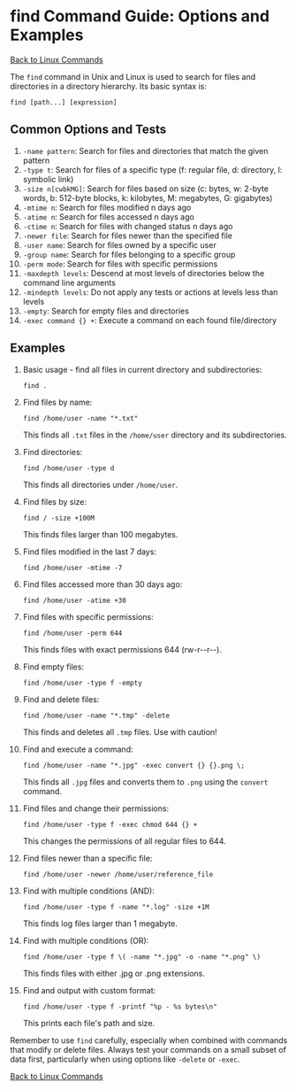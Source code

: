 # find Command Guide: Options and Examples

[Back to Linux Commands](../readme.md)

The `find` command in Unix and Linux is used to search for files and directories in a directory hierarchy. Its basic syntax is:

```
find [path...] [expression]
```

## Common Options and Tests

1. `-name pattern`: Search for files and directories that match the given pattern
2. `-type t`: Search for files of a specific type (f: regular file, d: directory, l: symbolic link)
3. `-size n[cwbkMG]`: Search for files based on size (c: bytes, w: 2-byte words, b: 512-byte blocks, k: kilobytes, M: megabytes, G: gigabytes)
4. `-mtime n`: Search for files modified n days ago
5. `-atime n`: Search for files accessed n days ago
6. `-ctime n`: Search for files with changed status n days ago
7. `-newer file`: Search for files newer than the specified file
8. `-user name`: Search for files owned by a specific user
9. `-group name`: Search for files belonging to a specific group
10. `-perm mode`: Search for files with specific permissions
11. `-maxdepth levels`: Descend at most levels of directories below the command line arguments
12. `-mindepth levels`: Do not apply any tests or actions at levels less than levels
13. `-empty`: Search for empty files and directories
14. `-exec command {} +`: Execute a command on each found file/directory

## Examples

1. Basic usage - find all files in current directory and subdirectories:
   ```
   find .
   ```

2. Find files by name:
   ```
   find /home/user -name "*.txt"
   ```
   This finds all `.txt` files in the `/home/user` directory and its subdirectories.

3. Find directories:
   ```
   find /home/user -type d
   ```
   This finds all directories under `/home/user`.

4. Find files by size:
   ```
   find / -size +100M
   ```
   This finds files larger than 100 megabytes.

5. Find files modified in the last 7 days:
   ```
   find /home/user -mtime -7
   ```

6. Find files accessed more than 30 days ago:
   ```
   find /home/user -atime +30
   ```

7. Find files with specific permissions:
   ```
   find /home/user -perm 644
   ```
   This finds files with exact permissions 644 (rw-r--r--).

8. Find empty files:
   ```
   find /home/user -type f -empty
   ```

9. Find and delete files:
   ```
   find /home/user -name "*.tmp" -delete
   ```
   This finds and deletes all `.tmp` files. Use with caution!

10. Find and execute a command:
    ```
    find /home/user -name "*.jpg" -exec convert {} {}.png \;
    ```
    This finds all `.jpg` files and converts them to `.png` using the `convert` command.

11. Find files and change their permissions:
    ```
    find /home/user -type f -exec chmod 644 {} +
    ```
    This changes the permissions of all regular files to 644.

12. Find files newer than a specific file:
    ```
    find /home/user -newer /home/user/reference_file
    ```

13. Find with multiple conditions (AND):
    ```
    find /home/user -type f -name "*.log" -size +1M
    ```
    This finds log files larger than 1 megabyte.

14. Find with multiple conditions (OR):
    ```
    find /home/user -type f \( -name "*.jpg" -o -name "*.png" \)
    ```
    This finds files with either .jpg or .png extensions.

15. Find and output with custom format:
    ```
    find /home/user -type f -printf "%p - %s bytes\n"
    ```
    This prints each file's path and size.

Remember to use `find` carefully, especially when combined with commands that modify or delete files. Always test your commands on a small subset of data first, particularly when using options like `-delete` or `-exec`.

[Back to Linux Commands](../readme.md)
